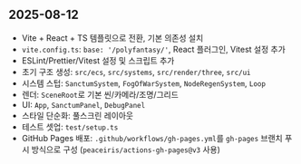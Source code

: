 ## 2025-08-12

- Vite + React + TS 템플릿으로 전환, 기본 의존성 설치
- `vite.config.ts`: `base: '/polyfantasy/'`, React 플러그인, Vitest 설정 추가
- ESLint/Prettier/Vitest 설정 및 스크립트 추가
- 초기 구조 생성: `src/ecs`, `src/systems`, `src/render/three`, `src/ui`
- 시스템 스텁: `SanctumSystem`, `FogOfWarSystem`, `NodeRegenSystem`, `Loop`
- 렌더: `SceneRoot`로 기본 씬/카메라/조명/그리드
- UI: `App`, `SanctumPanel`, `DebugPanel`
- 스타일 단순화: 풀스크린 레이아웃
- 테스트 셋업: `test/setup.ts`
- GitHub Pages 배포: `.github/workflows/gh-pages.yml`를 `gh-pages` 브랜치 푸시 방식으로 구성 (`peaceiris/actions-gh-pages@v3` 사용)

